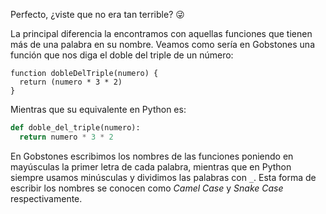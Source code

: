 Perfecto, ¿viste que no era tan terrible? :stuck_out_tongue_winking_eye:

La principal diferencia la encontramos con aquellas funciones que tienen más de una palabra en su nombre. Veamos como sería en Gobstones una función que nos diga el doble del triple de un número:

```gobstones
function dobleDelTriple(numero) {
  return (numero * 3 * 2)
}
```
Mientras que su equivalente en Python es:

```python
def doble_del_triple(numero):
  return numero * 3 * 2
```

En Gobstones escribimos los nombres de las funciones poniendo en mayúsculas la primer letra de cada palabra, mientras que en Python siempre usamos minúsculas y dividimos las palabras con `_`. Esta forma de escribir los nombres se conocen como _Camel Case_ y _Snake Case_ respectivamente.